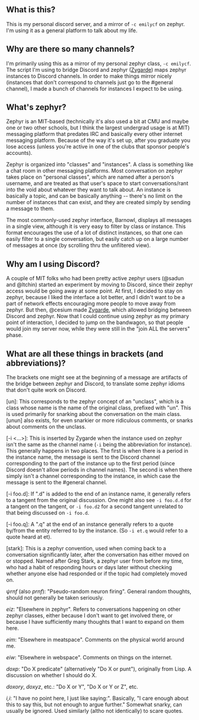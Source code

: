 ## What is this?
This is my personal discord server, and a mirror of `-c emilycf` on zephyr. I'm
using it as a general platform to talk about my life.

## Why are there so many channels?
I'm primarily using this as a mirror of my personal zephyr class, `-c emilycf`.
The script I'm using to bridge Discord and zephyr ([Zygarde][0]) maps zephyr
instances to Discord channels. In order to make things mirror nicely (instances
that don't correspond to channels just go to the #general channel), I made a
bunch of channels for instances I expect to be using.

## What's zephyr?
Zephyr is an MIT-based (technically it's also used a bit at CMU and maybe one
or two other schools, but I think the largest undergrad usage is at MIT)
messaging platform that predates IRC and basically every other internet
messaging platform. Because of the way it's set up, after you graduate you lose
access (unless you're active in one of the clubs that sponsor people's
accounts).

Zephyr is organized into "classes" and "instances". A class is something like a
chat room in other messaging platforms. Most conversation on zephyr takes place
on "personal classes", which are named after a person's username, and are
treated as that user's space to start conversations/rant into the void about
whatever they want to talk about. An instance is basically a topic, and can be
basically anything -- there's no limit on the number of instances that can
exist, and they are created simply by sending a message to them.

The most commonly-used zephyr interface, Barnowl, displays all messages in a
single view, although it is very easy to filter by class or instance. This
format encourages the use of a lot of distinct instances, so that one can
easily filter to a single conversation, but easily catch up on a large number
of messages at once (by scrolling thru the unfiltered view).

## Why am I using Discord?
A couple of MIT folks who had been pretty active zephyr users (@sadun and
@ltchin) started an experiment by moving to Discord, since their zephyr access
would be going away at some point. At first, I decided to stay on zephyr,
because I liked the interface a lot better, and I didn't want to be a part of
network effects encouraging more people to move away from zephyr. But then,
@cesium made [Zygarde][0], which allowed bridging between Discord and zephyr.
Now that I could continue using zephyr as my primary point of interaction, I
decided to jump on the bandwagon, so that people would join my server now,
while they were still in the "join ALL the servers" phase.

## What are all these things in brackets (and abbreviations)?
The brackets one might see at the beginning of a message are artifacts of the
bridge between zephyr and Discord, to translate some zephyr idioms that don't
quite work on Discord.

\[un\]: This corresponds to the zephyr concept of an "unclass", which is a
class whose name is the name of the original class, prefixed with "un". This is
used primarily for snarking about the conversation on the main class. \[unun\]
also exists, for even snarkier or more ridiculous comments, or snarks about
comments on the unclass.

\[-i <...>\]: This is inserted by Zygarde when the instance used on zephyr
isn't the same as the channel name (`-i` being the abbreviation for instance).
This generally happens in two places. The first is when there is a period in
the instance name, the message is sent to the Discord channel corresponding to
the part of the instance up to the first period (since Discord doesn't allow
periods in channel names). The second is when there simply isn't a channel
corresponding to the instance, in which case the message is sent to the
#general channel.

\[-i foo.d\]: If ".d" is added to the end of an instance name, it generally
refers to a tangent from the original discussion. One might also see `-i
foo.d.d` for a tangent on the tangent, or `-i foo.d2` for a second tangent
unrelated to that being discussed on `-i foo.d`.

\[-i foo.q\]: A ".q" at the end of an instance generally refers to a quote
by/from the entity referred to by the instance. (So `-i et.q` would refer to a
quote heard at et).

\[stark\]: This is a zephyr convention, used when coming back to a conversation
significantly later, after the conversation has either moved on or stopped.
Named after Greg Stark, a zephyr user from before my time, who had a habit of
responding hours or days later without checking whether anyone else had
responded or if the topic had completely moved on.

_ψrnf_ (also _prnf_): "Pseudo-random neuron firing". General random thoughts,
should not generally be taken seriously.

_eiz_: "Elsewhere in zephyr". Refers to conversations happening on other zephyr
classes, either because I don't want to get involved there, or because I have
sufficiently many thoughts that I want to expand on them here.

_eim_: "Elsewhere in meatspace". Comments on the physical world around me.

_eiw_: "Elsewhere in webspace". Comments on things on the internet.

_doxp_: "Do X predicate" (alternatively "Do X or punt"), originally from Lisp.
A discussion on whether I should do X.

_doxory_, _doxyz_, etc.: "Do X or Y", "Do X or Y or Z", etc.

_i,i_: "I have no point here, I just like saying:". Basically, "I care enough
about this to say this, but not enough to argue further." Somewhat snarky, can
usually be ignored. Used similarly (altho not identically) to scare quotes.

[0]: https://github.com/dannybd/zygarde/
